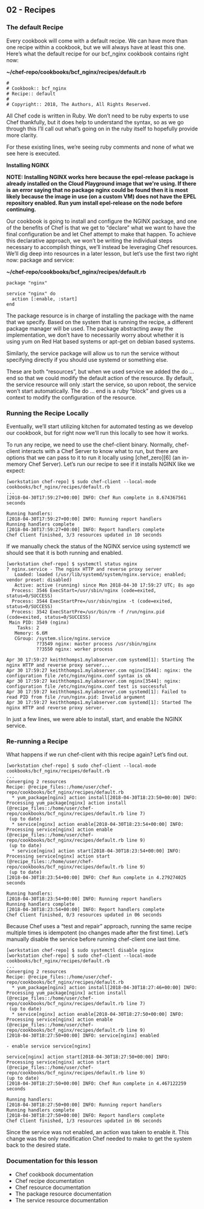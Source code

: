 
## 02 - Recipes

### The default Recipe

Every cookbook will come with a default recipe. We can have more than one recipe within a cookbook, but we will always have at least this one. Here’s what the default recipe for our bcf_nginx cookbook contains right now:

**~/chef-repo/cookbooks/bcf_nginx/recipes/default.rb**

```
#
# Cookbook:: bcf_nginx
# Recipe:: default
#
# Copyright:: 2018, The Authors, All Rights Reserved.
```

All Chef code is written in Ruby. We don’t need to be ruby experts to use Chef thankfully, but it does help to understand the syntax, so as we go through this I’ll call out what’s going on in the ruby itself to hopefully provide more clarity.

For these existing lines, we’re seeing ruby comments and none of what we see here is executed.

**Installing NGINX**

**NOTE: Installing NGINX works here because the epel-release package is already installed on the Cloud Playground image that we're using. If there is an error saying that no package nginx could be found then it is most likely because the image in use (on a custom VM) does not have the EPEL repository enabled. Run yum install epel-release on the node before continuing.**

Our cookbook is going to install and configure the NGINX package, and one of the benefits of Chef is that we get to “declare” what we want to have the final configuration be and let Chef attempt to make that happen. To achieve this declarative approach, we won’t be writing the individual steps necessary to accomplish things, we’ll instead be leveraging Chef resources. We’ll dig deep into resources in a later lesson, but let’s use the first two right now: package and service:

**~/chef-repo/cookbooks/bcf_nginx/recipes/default.rb**

```
package "nginx"

service "nginx" do
  action [:enable, :start]
end
```

The package resource is in charge of installing the package with the name that we specify. Based on the system that is running the recipe, a different package manager will be used. The package abstracting away the implementation, we don’t have to necessarily worry about whether it is using yum on Red Hat based systems or apt-get on debian based systems.

Similarly, the service package will allow us to run the service without specifying directly if you should use systemd or something else.

These are both “resources”, but when we used service we added the do ... end so that we could modify the default action of the resource. By default, the service resource will only :start the service, so upon reboot, the service won’t start automatically. The do ... end is a ruby “block” and gives us a context to modify the configuration of the resource.

### Running the Recipe Locally
Eventually, we’ll start utilizing kitchen for automated testing as we develop our cookbook, but for right now we’ll run this locally to see how it works.

To run any recipe, we need to use the chef-client binary. Normally, chef-client interacts with a Chef Server to know what to run, but there are options that we can pass to it to run it locally using [chef_zero][6] (an in-memory Chef Server). Let’s run our recipe to see if it installs NGINX like we expect:

```
[workstation chef-repo] $ sudo chef-client --local-mode cookbooks/bcf_nginx/recipes/default.rb
...
[2018-04-30T17:59:27+00:00] INFO: Chef Run complete in 8.674367561 seconds

Running handlers:
[2018-04-30T17:59:27+00:00] INFO: Running report handlers
Running handlers complete
[2018-04-30T17:59:27+00:00] INFO: Report handlers complete
Chef Client finished, 3/3 resources updated in 10 seconds
```

If we manually check the status of the NGINX service using systemctl we should see that it is both running and enabled.

```
[workstation chef-repo] $ systemctl status nginx
? nginx.service - The nginx HTTP and reverse proxy server
   Loaded: loaded (/usr/lib/systemd/system/nginx.service; enabled; vendor preset: disabled)
   Active: active (running) since Mon 2018-04-30 17:59:27 UTC; 8s ago
  Process: 3546 ExecStart=/usr/sbin/nginx (code=exited, status=0/SUCCESS)
  Process: 3544 ExecStartPre=/usr/sbin/nginx -t (code=exited, status=0/SUCCESS)
  Process: 3542 ExecStartPre=/usr/bin/rm -f /run/nginx.pid (code=exited, status=0/SUCCESS)
 Main PID: 3549 (nginx)
    Tasks: 2
   Memory: 6.6M
   CGroup: /system.slice/nginx.service
           ??3549 nginx: master process /usr/sbin/nginx
           ??3550 nginx: worker process

Apr 30 17:59:27 keiththomps1.mylabserver.com systemd[1]: Starting The nginx HTTP and reverse proxy server...
Apr 30 17:59:27 keiththomps1.mylabserver.com nginx[3544]: nginx: the configuration file /etc/nginx/nginx.conf syntax is ok
Apr 30 17:59:27 keiththomps1.mylabserver.com nginx[3544]: nginx: configuration file /etc/nginx/nginx.conf test is successful
Apr 30 17:59:27 keiththomps1.mylabserver.com systemd[1]: Failed to read PID from file /run/nginx.pid: Invalid argument
Apr 30 17:59:27 keiththomps1.mylabserver.com systemd[1]: Started The nginx HTTP and reverse proxy server.
```

In just a few lines, we were able to install, start, and enable the NGINX service.

### Re-running a Recipe

What happens if we run chef-client with this recipe again? Let’s find out.

```
[workstation chef-repo] $ sudo chef-client --local-mode cookbooks/bcf_nginx/recipes/default.rb
...
Converging 2 resources
Recipe: @recipe_files::/home/user/chef-repo/cookbooks/bcf_nginx/recipes/default.rb
  * yum_package[nginx] action install[2018-04-30T18:23:50+00:00] INFO: Processing yum_package[nginx] action install (@recipe_files::/home/user/chef-repo/cookbooks/bcf_nginx/recipes/default.rb line 7)
 (up to date)
  * service[nginx] action enable[2018-04-30T18:23:54+00:00] INFO: Processing service[nginx] action enable (@recipe_files::/home/user/chef-repo/cookbooks/bcf_nginx/recipes/default.rb line 9)
 (up to date)
  * service[nginx] action start[2018-04-30T18:23:54+00:00] INFO: Processing service[nginx] action start (@recipe_files::/home/user/chef-repo/cookbooks/bcf_nginx/recipes/default.rb line 9)
 (up to date)
[2018-04-30T18:23:54+00:00] INFO: Chef Run complete in 4.279274025 seconds

Running handlers:
[2018-04-30T18:23:54+00:00] INFO: Running report handlers
Running handlers complete
[2018-04-30T18:23:54+00:00] INFO: Report handlers complete
Chef Client finished, 0/3 resources updated in 06 seconds
```

Because Chef uses a “test and repair” approach, running the same recipe multiple times is idempotent (no changes made after the first time). Let’s manually disable the service before running chef-client one last time.

```
[workstation chef-repo] $ sudo systemctl disable nginx
[workstation chef-repo] $ sudo chef-client --local-mode cookbooks/bcf_nginx/recipes/default.rb
...
Converging 2 resources
Recipe: @recipe_files::/home/user/chef-repo/cookbooks/bcf_nginx/recipes/default.rb
  * yum_package[nginx] action install[2018-04-30T18:27:46+00:00] INFO: Processing yum_package[nginx] action install (@recipe_files::/home/user/chef-repo/cookbooks/bcf_nginx/recipes/default.rb line 7)
 (up to date)
  * service[nginx] action enable[2018-04-30T18:27:50+00:00] INFO: Processing service[nginx] action enable (@recipe_files::/home/user/chef-repo/cookbooks/bcf_nginx/recipes/default.rb line 9)
[2018-04-30T18:27:50+00:00] INFO: service[nginx] enabled

- enable service service[nginx]

service[nginx] action start[2018-04-30T18:27:50+00:00] INFO: Processing service[nginx] action start (@recipe_files::/home/user/chef-repo/cookbooks/bcf_nginx/recipes/default.rb line 9)
(up to date)
[2018-04-30T18:27:50+00:00] INFO: Chef Run complete in 4.467122259 seconds

Running handlers:
[2018-04-30T18:27:50+00:00] INFO: Running report handlers
Running handlers complete
[2018-04-30T18:27:50+00:00] INFO: Report handlers complete
Chef Client finished, 1/3 resources updated in 06 seconds
```

Since the service was not enabled, an action was taken to enable it. This change was the only modification Chef needed to make to get the system back to the desired state.

### Documentation for this lesson

- Chef cookbook documentation
- Chef recipe documentation
- Chef resource documentation
- The package resource documentation
- The service resource documentation
